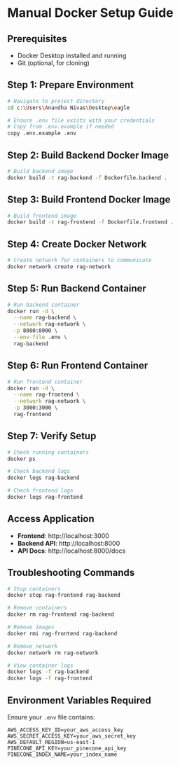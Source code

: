 # Manual Docker Setup Guide

## Prerequisites
- Docker Desktop installed and running
- Git (optional, for cloning)

## Step 1: Prepare Environment
```bash
# Navigate to project directory
cd c:\Users\Anandha Nivas\Desktop\eagle

# Ensure .env file exists with your credentials
# Copy from .env.example if needed
copy .env.example .env
```

## Step 2: Build Backend Docker Image
```bash
# Build backend image
docker build -t rag-backend -f Dockerfile.backend .
```

## Step 3: Build Frontend Docker Image
```bash
# Build frontend image
docker build -t rag-frontend -f Dockerfile.frontend .
```

## Step 4: Create Docker Network
```bash
# Create network for containers to communicate
docker network create rag-network
```

## Step 5: Run Backend Container
```bash
# Run backend container
docker run -d \
  --name rag-backend \
  --network rag-network \
  -p 8000:8000 \
  --env-file .env \
  rag-backend
```

## Step 6: Run Frontend Container
```bash
# Run frontend container
docker run -d \
  --name rag-frontend \
  --network rag-network \
  -p 3000:3000 \
  rag-frontend
```

## Step 7: Verify Setup
```bash
# Check running containers
docker ps

# Check backend logs
docker logs rag-backend

# Check frontend logs
docker logs rag-frontend
```

## Access Application
- **Frontend**: http://localhost:3000
- **Backend API**: http://localhost:8000
- **API Docs**: http://localhost:8000/docs

## Troubleshooting Commands
```bash
# Stop containers
docker stop rag-frontend rag-backend

# Remove containers
docker rm rag-frontend rag-backend

# Remove images
docker rmi rag-frontend rag-backend

# Remove network
docker network rm rag-network

# View container logs
docker logs -f rag-backend
docker logs -f rag-frontend
```

## Environment Variables Required
Ensure your `.env` file contains:
```
AWS_ACCESS_KEY_ID=your_aws_access_key
AWS_SECRET_ACCESS_KEY=your_aws_secret_key
AWS_DEFAULT_REGION=us-east-1
PINECONE_API_KEY=your_pinecone_api_key
PINECONE_INDEX_NAME=your_index_name
```